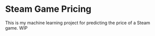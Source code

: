 # Steam Game Pricing

This is my machine learning project for predicting the price of a Steam game. WIP
